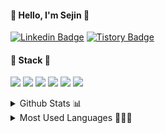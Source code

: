 <!-- ![header](https://capsule-render.vercel.app/api?type=waving) -->



<!-- <div align="center"> -->
<h4> 💙 Hello, I'm Sejin 💙 </h4>

[![Linkedin Badge](https://img.shields.io/badge/-LinkedIn-blue?style=flat-square&logo=Linkedin&logoColor=white&link=https://www.linkedin.com/in/threegenie/)](https://www.linkedin.com/in/threegenie/)
[![Tistory Badge](https://img.shields.io/badge/Blog-E63E6D?style=flat-square&logo=Blogger&logoColor=white&link=https://threegenie.tistory.com/)](https://threegenie.tistory.com/)
<!-- [![OOPY Badge](https://img.shields.io/badge/Resume-890596?style=flat-square&logo=Riseup&logoColor=white&link=https://threegenie.notion.site/Sejin-Kim-0240eecbd5ee4d52859b974ee28d2367)](https://threegenie.notion.site/Sejin-Kim-0240eecbd5ee4d52859b974ee28d2367) -->

     
<!--   </div> -->

<!-- <div align="center"> -->
  <h4> 💙 Stack 💙 </h4>
  
<img src="https://img.shields.io/badge/Python-2541B2?style=flat-square&logo=Python&logoColor=white"/></a>
<img src="https://img.shields.io/badge/Tensorflow-FF7600?style=flat-square&logo=Tensorflow&logoColor=white"/></a> 
<img src="https://img.shields.io/badge/HTML5-E34F26?style=flat-square&logo=HTML5&logoColor=white"/></a>
<img src="https://img.shields.io/badge/CSS3-1572B6?style=flat-square&logo=CSS3&logoColor=white"/></a> 
<img src="https://img.shields.io/badge/PostgreSQL-FFD523?style=flat-square&logo=PostgreSQL&logoColor=white"/></a> 
<img src="https://img.shields.io/badge/C/C++-C490E4?style=flat-square&logo=c%2B%2B&logoColor=white"/></a> 
<!-- <img src="https://img.shields.io/badge/Django-66DE93?style=flat-square&logo=Django&logoColor=white"/></a> -->
  
<!--   </div> -->

<!-- <div align="center"; float:left;> -->

<details>
<summary> Github Stats 📊 </summary>
<div markdown="1">       

[![Sejin Kim's Github Stats](https://github-readme-stats.vercel.app/api?username=threegenie&show_icons=true&theme=buefy)](https://github.com/threegenie/github-readme-stats)

</div>
</details>
  </div>

<!-- <div align="center";float:left;> -->
<details>
<summary> Most Used Languages 💁🏻‍♀️ </summary>
<div markdown="1">       

[![Top Langs](https://github-readme-stats.vercel.app/api/top-langs/?username=threegenie&theme=buefy)](https://github.com/threegenie)
                              
<!-- </div> -->
</details>
  </div> 

<!-- <br>

<div align="center";float:left;>
     
[![Hits](https://hits.seeyoufarm.com/api/count/incr/badge.svg?url=https%3A%2F%2Fgithub.com%2Fthreegenie&count_bg=%238AB1FC&title_bg=%23555555&icon=&icon_color=%23E7E7E7&title=hits&edge_flat=true)](https://hits.seeyoufarm.com)
    
</div>    -->
     
<!-- <br></br> -->
<!-- ![footer](https://capsule-render.vercel.app/api?type=waving&reversal=true) -->
